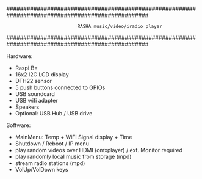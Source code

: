 ##################################################################################################

				              RASHA music/video/iradio player

##################################################################################################

Hardware:
* Raspi B+
* 16x2 I2C LCD display
* DTH22 sensor
* 5 push buttons connected to GPIOs
* USB soundcard
* USB wifi adapter
* Speakers 
* Optional: USB Hub / USB drive 

Software:
* MainMenu: Temp + WiFi Signal display + Time
* Shutdown / Reboot / IP menu
* play random videos over HDMI (omxplayer) / ext. Monitor required
* play randomly local music from storage (mpd)
* stream radio stations (mpd)
* VolUp/VolDown keys
